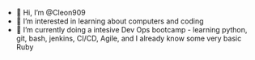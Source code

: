 - 👋 Hi, I’m @Cleon909
- 👀 I’m interested in learning about computers and coding
- 🌱 I’m currently doing a intesive Dev Ops bootcamp - learning python, git, bash, jenkins, CI/CD, Agile, and I already know some very basic Ruby


